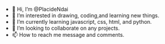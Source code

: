 - 👋 Hi, I’m @PlacideNdai
- 👀 I’m interested in drawing, coding,and learning new things.
- 🌱 I’m currently learning javascript, css, html, and python.
- 💞️ I’m looking to collaborate on any projects.
- 📫 How to reach me message and comments.

<!---
PlacideNdai/PlacideNdai is a ✨ special ✨ repository because its `README.md` (this file) appears on your GitHub profile.
You can click the Preview link to take a look at your changes.
--->

